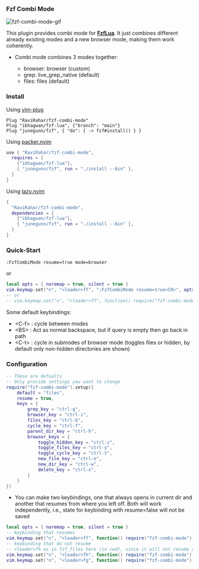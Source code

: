 ### Fzf Combi Mode

![fzf-combi-mode-gif](https://raw.githubusercontent.com/wiki/RaviRahar/fzf-combi-mode/fzf-combi-mode.gif)

This plugin provides combi mode for [**FzfLua**](https://github.com/ibhagwan/fzf-lua). It just combines different
already existing modes and a new browser mode, making them work coherently.

- Combi mode combines 3 modes together:

  - browser: browser (custom)
  - grep: live_grep_native (default)
  - files: files (default)

### Install

Using [vim-plug](https://github.com/junegunn/vim-plug)

```vim
Plug "RaviRahar/fzf-combi-mode"
Plug "ibhagwan/fzf-lua", {"branch": "main"}
Plug "junegunn/fzf", { "do": { -> fzf#install() } }
```

Using [packer.nvim](https://github.com/wbthomason/packer.nvim)

```lua
use { "RaviRahar/fzf-combi-mode",
  requires = {
    {"ibhagwan/fzf-lua"},
    { "junegunn/fzf", run = "./install --bin" },
  }
}

```

Using [lazy.nvim](https://github.com/folke/lazy.nvim)

```lua
{
  "RaviRahar/fzf-combi-mode",
  dependencies = {
    {"ibhagwan/fzf-lua"},
    { "junegunn/fzf", run = "./install --bin" },
  }
}
```

### Quick-Start

```vim
:FzfCombiMode resume=true mode=browser
```

or

```lua
local opts = { noremap = true, silent = true }
vim.keymap.set("n", "<leader>ff", ":FzfCombiMode resume=true<CR>", opts)
-- or
-- vim.keymap.set("n", "<leader>ff", function() require("fzf-combi-mode").mode_combi() end, opts)
```

Some default keybindings:

- \<C-f\> : cycle between modes
- \<BS\> : Act as normal backspace, but if query is empty then go back in path
- \<C-t\> : cycle in submodes of browser mode (toggles files or hidden, by
  default only non-hidden directories are shown)

### Configuration

```lua
-- These are defualts
-- Only provide settings you want to change
require("fzf-combi-mode").setup({
    default = "files",
    resume = true,
    keys = {
        grep_key = "ctrl-g",
        browser_key = "ctrl-i",
        files_key = "ctrl-b",
        cycle_key = "ctrl-f",
        parent_dir_key = "ctrl-h",
        browser_keys = {
            toggle_hidden_key = "ctrl-z",
            toggle_files_key = "ctrl-y",
            toggle_cycle_key = "ctrl-t",
            new_file_key = "ctrl-e",
            new_dir_key = "ctrl-w",
            delete_key = "ctrl-x",
        }
    }
})
```

- You can make two keybindings, one that always opens in current dir and another
  that resumes from where you left off. Both will work independently, i.e., state
  for keybinding with resume=false will not be saved

```lua
local opts = { noremap = true, silent = true }
-- keybinding that resumes
vim.keymap.set("n", "<leader>ff", function() require("fzf-combi-mode").mode_combi({ mode = "files" }) end, opts)
-- keybinding that do not resume
-- <leader>fh as in fzf_files here (in cwd), since it will not resume and will always open in cwd
vim.keymap.set("n", "<leader>fh", function() require("fzf-combi-mode").mode_combi({ resume = false, mode = "files" }) end, opts)
vim.keymap.set("n", "<leader>fg", function() require("fzf-combi-mode").mode_combi({ resume = false, mode = "grep" }) end, opts)
```
